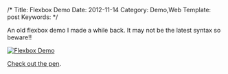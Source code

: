 /*
Title: Flexbox Demo
Date: 2012-11-14
Category: Demo,Web
Template: post
Keywords: 
*/

An old flexbox demo I made a while back. It may not be the latest syntax
so beware!!

[![Flexbox
Demo](http://ohdoylerules.com/wp-content/uploads/2012/11/Screen-Shot-2012-11-13-at-4.23.41-PM-e135284190554411.png "Flexbox Demo")](http://codepen.io/james2doyle/pen/svEek)

[Check out the
pen](http://codepen.io/james2doyle/pen/svEek "Codepen Link").

